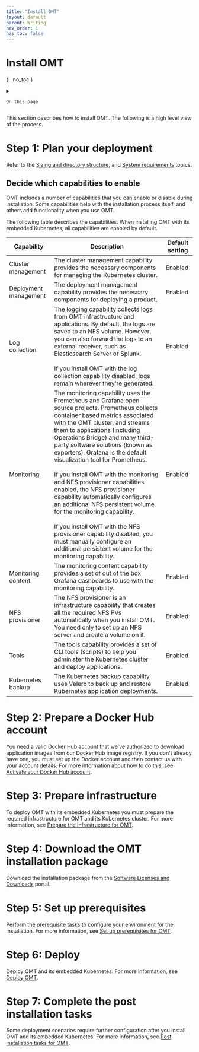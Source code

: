 ```yaml
---
title: "Install OMT"
layout: default
parent: Writing
nav_order: 1
has_toc: false
---
```


# Install OMT
{: .no_toc }

<details close markdown="block">
  <summary>
  
    On this page
	
  </summary>
  {: .text-delta }
- TOC
{:toc}
</details>

This section describes how to install OMT. The following is a high level view of the process.

# Step 1: Plan your deployment

Refer to the [Sizing and directory structure](https://docs.microfocus.com/doc/OMT/24.2/DirectoryStructureEmbedded), and [System requirements](https://docs.microfocus.com/doc/OMT/24.2/SystemReqsEmbed) topics.

## Decide which capabilities to enable

OMT includes a number of capabilities that you can enable or disable during installation. Some capabilities help with the installation process itself, and others add functionality when you use OMT.

The following table describes the capabilities. When installing OMT with its embedded Kubernetes, all capabilities are enabled by default.


|Capability|Description|Default setting|
|---|---|---|
|Cluster management|The cluster management capability provides the necessary components for managing the Kubernetes cluster.|Enabled|
|Deployment management|The deployment management capability provides the necessary components for deploying a product.|Enabled|
|Log collection|The logging capability collects logs from OMT infrastructure and applications. By default, the logs are saved to an NFS volume. However, you can also forward the logs to an external receiver, such as Elasticsearch Server or Splunk.<br /><br />If you install OMT with the log collection capability disabled, logs remain wherever they're generated.|Enabled|
|Monitoring|The monitoring capability uses the Prometheus and Grafana open source projects. Prometheus collects container based metrics associated with the OMT cluster, and streams them to applications (including Operations Bridge) and many third-party software solutions (known as exporters). Grafana is the default visualization tool for Prometheus.<br /><br />If you install OMT with the monitoring and NFS provisioner capabilities enabled, the NFS provisioner capability automatically configures an additional NFS persistent volume for the monitoring capability.<br /><br />If you install OMT with the NFS provisioner capability disabled, you must manually configure an additional persistent volume for the monitoring capability.|Enabled|
|Monitoring content|The monitoring content capability provides a set of out of the box Grafana dashboards to use with the monitoring capability.|Enabled|
|NFS provisioner|The NFS provisioner is an infrastructure capability that creates all the required NFS PVs automatically when you install OMT. You need only to set up an NFS server and create a volume on it.|Enabled|
|Tools|The tools capability provides a set of CLI tools (scripts) to help you administer the Kubernetes cluster and deploy applications.|Enabled|
|Kubernetes backup|The Kubernetes backup capability uses Velero to back up and restore Kubernetes application deployments.|Enabled|
		

# Step 2: Prepare a Docker Hub account

You need a valid Docker Hub account that we've authorized to download application images from our Docker Hub image registry. If you don't already have one, you must set up the Docker account and then contact us with your account details. For more information about how to do this, see [Activate your Docker Hub account](https://docs.microfocus.com/doc/OMT/24.2/ActivateDockerAccountEmbed).

# Step 3: Prepare infrastructure

To deploy OMT with its embedded Kubernetes you must prepare the required infrastructure for OMT and its Kubernetes cluster. For more information, see [Prepare the infrastructure for OMT](https://docs.microfocus.com/doc/OMT/24.2/InfraEmbedded).

# Step 4: Download the OMT installation package

Download the installation package from the [Software Licenses and Downloads](https://sld.microfocus.com/mysoftware/index) portal.

# Step 5: Set up prerequisites

Perform the prerequisite tasks to configure your environment for the installation. For more information, see [Set up prerequisites for OMT](https://docs.microfocus.com/doc/OMT/24.2/InstallPrereqsEmbed).

# Step 6: Deploy

Deploy OMT and its embedded Kubernetes. For more information, see [Deploy OMT](https://docs.microfocus.com/doc/OMT/24.2/DeployEmbed).

# Step 7: Complete the post installation tasks

Some deployment scenarios require further configuration after you install OMT and its embedded Kubernetes. For more information, see [Post installation tasks for OMT](https://docs.microfocus.com/doc/OMT/24.2/PostInstallEmbed).